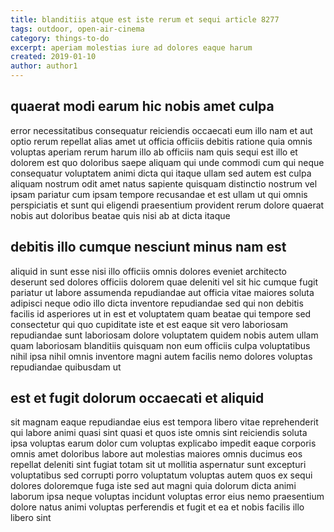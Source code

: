 ```yaml
---
title: blanditiis atque est iste rerum et sequi article 8277
tags: outdoor, open-air-cinema
category: things-to-do
excerpt: aperiam molestias iure ad dolores eaque harum
created: 2019-01-10
author: author1
---
```


## quaerat modi earum hic nobis amet culpa

error necessitatibus consequatur reiciendis occaecati eum illo nam et aut optio rerum repellat alias amet ut officia officiis debitis ratione quia omnis voluptas aperiam rerum harum illo ab officiis nam quis sequi est illo et dolorem est quo doloribus saepe aliquam qui unde commodi cum qui neque consequatur voluptatem animi dicta qui itaque ullam sed autem est culpa aliquam nostrum odit amet natus sapiente quisquam distinctio nostrum vel ipsam pariatur cum ipsam tempore recusandae et est ullam ut qui omnis perspiciatis et sunt qui eligendi praesentium provident rerum dolore quaerat nobis aut doloribus beatae quis nisi ab at dicta itaque

## debitis illo cumque nesciunt minus nam est

aliquid in sunt esse nisi illo officiis omnis dolores eveniet architecto deserunt sed dolores officiis dolorem quae deleniti vel sit hic cumque fugit pariatur ut labore assumenda repudiandae aut officia vitae maiores soluta adipisci neque odio illo dicta inventore repudiandae sed qui non debitis facilis id asperiores ut in est et voluptatem quam beatae qui tempore sed consectetur qui quo cupiditate iste et est eaque sit vero laboriosam repudiandae sunt laboriosam dolore voluptatem quidem nobis autem ullam quam laboriosam blanditiis quisquam non eum officiis culpa voluptatibus nihil ipsa nihil omnis inventore magni autem facilis nemo dolores voluptas repudiandae quibusdam ut

## est et fugit dolorum occaecati et aliquid

sit magnam eaque repudiandae eius est tempora libero vitae reprehenderit qui labore animi quasi sint quasi et quos iste omnis sint reiciendis soluta ipsa voluptas earum dolor cum voluptas explicabo impedit eaque corporis omnis amet doloribus labore aut molestias maiores omnis ducimus eos repellat deleniti sint fugiat totam sit ut mollitia aspernatur sunt excepturi voluptatibus sed corrupti porro voluptatum voluptas autem quos ex sequi dolores doloremque fuga iste sed aut magni quia dolorum dicta animi laborum ipsa neque voluptas incidunt voluptas error eius nemo praesentium dolore natus animi voluptas perferendis et fugit et ea et nobis facilis illo libero sint
